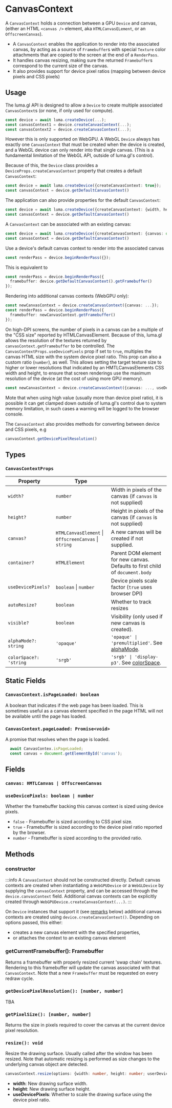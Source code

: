 # CanvasContext

A `CanvasContext` holds a connection between a GPU `Device` and canvas, (either an HTML `<canvas />` element, aka `HTMLCanvasELement`, or an `OffscreenCanvas`).

- A `CanvasContext` enables the application to render into the associated canvas, by acting as a source of `Framebuffer`s with special `Texture` color attachments that are copied to the screen at the end of a `RenderPass`.
- It handles canvas resizing, making sure the returned `Framebuffer`s correspond to the current size of the canvas.
- It also provides support for device pixel ratios (mapping between device pixels and CSS pixels)

## Usage

The luma.gl API is designed to allow a `Device` to create multiple associated `CanvasContext`s (or none, if only used for compute).

```ts
const device = await luma.createDevice(...);
const canvasContext1 = device.createCanvasContext(...);
const canvasContext2 = device.createCanvasContext(...);
```

However this is only supported on WebGPU. A WebGL `Device` always has exactly one `CanvasContext` that must be created when the device is created, and a WebGL device can only render into that single canvas. (This is a fundamental limitation of the WebGL API, outside of luma.gl's control). 

Because of this, the `Device` class provides a `DeviceProps.createCanvasContext` property that creates a default `CanvasContext`:

```ts
const device = await luma.createDevice({createCanvasContext: true});
const canvasContext = device.getDefaultCanvasContext()
```

The application can also provide properties for the default `CanvasContext`:

```ts
const device = await luma.createDevice({createCanvasContext: {width, height}}); // Creates a new HTML canvas and adds it to document.body.
const canvasContext = device.getDefaultCanvasContext()
```

A `CanvasContext` can be associated with an existing canvas:

```ts
const device = await luma.createDevice({createCanvasContext: {canvas: document.getElementById('canvas-id')}}); // Creates a new HTML canvas and adds it to document.body.
const canvasContext = device.getDefaultCanvasContext()
```

Use a device's default canvas context to render into the associated canvas

```typescript
const renderPass = device.beginRenderPass({});
```

This is equivalent to
```ts
const renderPass = device.beginRenderPass({
  framebuffer: device.getDefaultCanvasContext().getFramebuffer()
});
```

Rendering into  additional canvas contexts (WebGPU only):

```typescript
const newCanvasContext = device.createCanvasContext({canvas: ...});
const renderPass = device.beginRenderPass({
  framebuffer: newCanvasContext.getFramebuffer()
});
```

On high-DPI screens, the number of pixels in a canvas can be a multiple of the "CSS size" reported by HTMLCanvasElement. Because of this, luma.gl allows the resolution of the textures returned by `canvasContext.getFramebuffer` to be controlled. The `CanvasContextProps.useDevicePixels` prop if set to `true`, multiples the canvas HTML size with the system device pixel ratio. This prop can also a custom ratio (`number`), as well. This allows setting the target texture size to higher or lower resolutions that indicated by an HMTLCanvasElements CSS width and height, to ensure that screen renderings use the maximum resolution of the device (at the cost of using more GPU memory).

```typescript
const newCanvasContext = device.createCanvasContext({canvas: ..., useDevicePixels: true});
```

Mote that when using high value (usually more than device pixel ratio), it is possible it can get clamped down outside of luma.gl's control due to system memory limitation, in such cases a warning will be logged to the browser console.

The `CanvasContext` also provides methods for converting between device and CSS pixels, e.g

```ts
canvasContext.getDevicePixelResolution()
```

## Types

### `CanvasContextProps`

| Property               | Type                                                 |                                                                                                                                        |
| ---------------------- | ---------------------------------------------------- | -------------------------------------------------------------------------------------------------------------------------------------- |
| `width?`               | `number`                                             | Width in pixels of the canvas (if `canvas` is not supplied)                                                                            |
| `height?`              | `number`                                             | Height in pixels of the canvas (if `canvas` is not supplied)                                                                           |  |
| `canvas?`              | `HTMLCanvasElement` \| `OffscreenCanvas` \| `string` | A new canvas will be created if not supplied.                                                                                          |
| `container?`           | `HTMLElement`                                        | Parent DOM element for new canvas. Defaults to first child of `document.body`                                                          |
| `useDevicePixels?`     | `boolean` \| `number`                                | Device pixels scale factor (`true` uses browser DPI)                                                                                   |
| `autoResize?`          | `boolean`                                            | Whether to track resizes                                                                                                               |
| `visible?`             | `boolean`                                            | Visibility (only used if new canvas is created).                                                                                       |
| `alphaMode?: string`   | `'opaque'`                                           | `'opaque' \| 'premultiplied'`. See [alphaMode](https://developer.mozilla.org/en-US/docs/Web/API/GPUCanvasContext/configure#alphamode). |
| `colorSpace?: 'string` | `'srgb'`                                             | `'srgb' \| 'display-p3'`. See [colorSpace](https://developer.mozilla.org/en-US/docs/Web/API/GPUCanvasContext/configure#colorspace).    |


## Static Fields

### `CanvasContext.isPageLoaded: boolean`

A boolean that indicates if the web page has been loaded. This is sometimes useful as a canvas element specified in the page HTML will not be available until the page has loaded.

### `CanvasContext.pageLoaded: Promise<void>`

A promise that resolves when the page is loaded.

```typescript
  await CanvasContex.isPageLoaded;
  const canvas = document.getElementById('canvas');
```

## Fields

### `canvas: HMTLCanvas | OffscreenCanvas`

### `useDevicePixels: boolean | number`

Whether the framebuffer backing this canvas context is sized using device pixels.

- `false` - Framebuffer is sized according to CSS pixel size.
- `true` - Framebuffer is sized according to the device pixel ratio reported by the browser.
- `number` - Framebuffer is sized according to the provided ratio.

## Methods

### constructor

:::info
A `CanvasContext` should not be constructed directly. Default canvas contexts are created when instantiating a `WebGPUDevice` or a `WebGLDevice` by supplying the `canvasContext` property, and can be accessed through the `device.canvasContext` field.  Additional canvas contexts can be explicitly created through `WebGPUDevice.createCanvasContext(...)`.
:::

On `Device` instances that support it (see [remarks](#remarks) below) additional canvas contexts are created using `device.createCanvasContext()`. Depending on options passed, this either:
- creates a new canvas element with the specified properties,
- or attaches the context to an existing canvas element

### getCurrentFramebuffer(): Framebuffer

Returns a framebuffer with properly resized current 'swap chain' textures. Rendering to this framebuffer will update the canvas associated with that `CanvasContext`. Note that a new `Framebuffer` must be requested on every redraw cycle.

### `getDevicePixelResolution(): [number, number]`

TBA

### `getPixelSize(): [number, number]`

Returns the size in pixels required to cover the canvas at the current device pixel resolution.

### `resize(): void`

Resize the drawing surface. Usually called after the window has been resized. Note that automatic resizing is performed as size changes to the underlying canvas object are detected.

```typescript
canvasContext.resize(options: {width: number, height: number; userDevicePixels})
```

- **width**: New drawing surface width.
- **height**: New drawing surface height.
- **useDevicePixels**: Whether to scale the drawing surface using the device pixel ratio.

